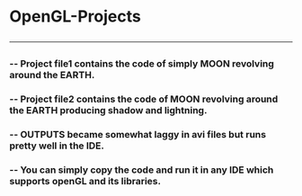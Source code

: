 # OpenGL-Projects <hr>
### -- Project file1 contains the code of simply MOON revolving around the EARTH.
### -- Project file2 contains the code of MOON revolving around the EARTH producing shadow and lightning.
### -- OUTPUTS became somewhat laggy in avi files but runs pretty well in the IDE.
### -- You can simply copy the code and run it in any IDE which supports openGL and its libraries.
